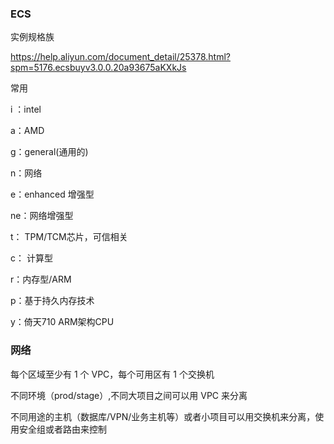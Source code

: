 ### ECS

实例规格族

https://help.aliyun.com/document_detail/25378.html?spm=5176.ecsbuyv3.0.0.20a93675aKXkJs

常用

i ：intel

a：AMD

g：general(通用的)

n：网络

e：enhanced 增强型

ne：网络增强型

t： TPM/TCM芯片，可信相关

c： 计算型

r：内存型/ARM

p：基于持久内存技术

y：倚天710 ARM架构CPU





### 网络

每个区域至少有 1 个 VPC，每个可用区有 1 个交换机

不同环境（prod/stage）,不同大项目之间可以用 VPC 来分离

不同用途的主机（数据库/VPN/业务主机等）或者小项目可以用交换机来分离，使用安全组或者路由来控制